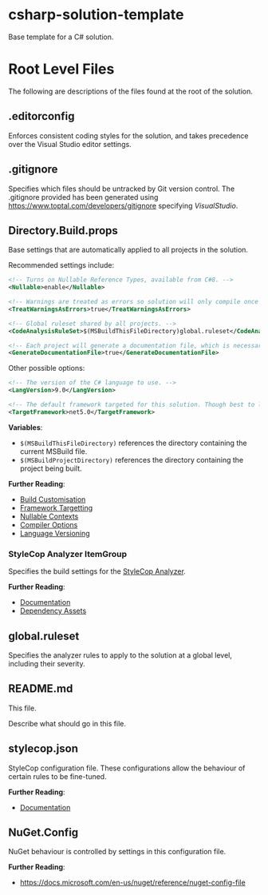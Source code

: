 # csharp-solution-template
Base template for a C# solution.


# Root Level Files
The following are descriptions of the files found at the root of the solution.

## .editorconfig
Enforces consistent coding styles for the solution, and takes precedence over the Visual Studio editor settings.

## .gitignore
Specifies which files should be untracked by Git version control.
The .gitignore provided has been generated using https://www.toptal.com/developers/gitignore specifying *VisualStudio*.


## Directory.Build.props

Base settings that are automatically applied to all projects in the solution.

Recommended settings include:
```xml
<!-- Turns on Nullable Reference Types, available from C#8. -->
<Nullable>enable</Nullable>

<!-- Warnings are treated as errors so solution will only compile once they are fixed. -->
<TreatWarningsAsErrors>true</TreatWarningsAsErrors>

<!-- Global ruleset shared by all projects. -->
<CodeAnalysisRuleSet>$(MSBuildThisFileDirectory)global.ruleset</CodeAnalysisRuleSet>

<!-- Each project will generate a documentation file, which is necessary for some analyzers. -->
<GenerateDocumentationFile>true</GenerateDocumentationFile>
```

Other possible options:
```xml
<!-- The version of the C# language to use. -->
<LangVersion>9.0</LangVersion>

<!-- The default framework targeted for this solution. Though best to leave this in the .csproj. -->
<TargetFramework>net5.0</TargetFramework>
```

__Variables__:
 - `$(MSBuildThisFileDirectory)` references the directory containing the current MSBuild file.
 - `$(MSBuildProjectDirectory)` references the directory containing the project being built.

__Further Reading__:
 - [Build Customisation](https://docs.microsoft.com/en-us/visualstudio/msbuild/customize-your-build)
 - [Framework Targetting](https://docs.microsoft.com/en-us/dotnet/standard/frameworks)
 - [Nullable Contexts](https://docs.microsoft.com/en-us/dotnet/csharp/nullable-references#nullable-contexts)
 - [Compiler Options](https://docs.microsoft.com/en-us/dotnet/csharp/language-reference/compiler-options)
 - [Language Versioning](https://docs.microsoft.com/en-us/dotnet/csharp/language-reference/configure-language-version)

### StyleCop Analyzer ItemGroup
Specifies the build settings for the [StyleCop Analyzer](https://github.com/DotNetAnalyzers/StyleCopAnalyzers).

__Further Reading__:
 - [Documentation](https://github.com/DotNetAnalyzers/StyleCopAnalyzers/blob/master/documentation/DotNetCli.md)
 - [Dependency Assets](https://docs.microsoft.com/en-us/nuget/consume-packages/package-references-in-project-files#controlling-dependency-assets)

## global.ruleset
Specifies the analyzer rules to apply to the solution at a global level, including their severity.

## README.md
This file.

Describe what should go in this file.

## stylecop.json
StyleCop configuration file. These configurations allow the behaviour of certain rules to be fine-tuned.

__Further Reading__:
 - [Documentation](https://github.com/DotNetAnalyzers/StyleCopAnalyzers/blob/master/documentation/Configuration.md#getting-started-with-stylecopjson)

## NuGet.Config
NuGet behaviour is controlled by settings in this configuration file.

__Further Reading__:
 - https://docs.microsoft.com/en-us/nuget/reference/nuget-config-file
